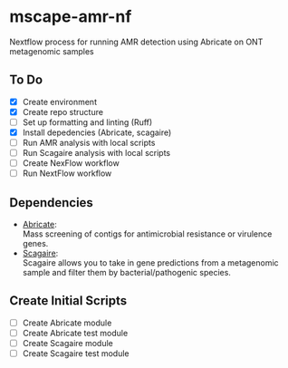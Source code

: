 # mscape-amr-nf
Nextflow process for running AMR detection using Abricate on ONT metagenomic samples

## To Do
- [x] Create environment
- [X] Create repo structure
- [ ] Set up formatting and linting (Ruff)
- [X] Install depedencies (Abricate, scagaire)
- [ ] Run AMR analysis with local scripts
- [ ] Run Scagaire analysis with local scripts
- [ ] Create NexFlow workflow 
- [ ] Run NextFlow workflow

## Dependencies
- [Abricate](https://github.com/tseemann/abricate):  
Mass screening of contigs for antimicrobial resistance or virulence genes.
- [Scagaire](https://github.com/quadram-institute-bioscience/scagaire):  
Scagaire allows you to take in gene predictions from a metagenomic sample and filter them by bacterial/pathogenic species. 

## Create Initial Scripts 
- [ ] Create Abricate module
- [ ] Create Abricate test module
- [ ] Create Scagaire module
- [ ] Create Scagaire test module